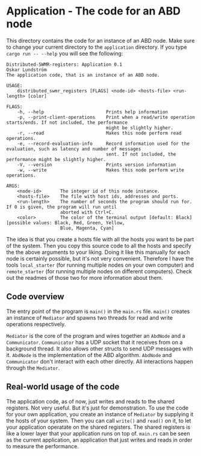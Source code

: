 
# Application - The code for an ABD node

This directory contains the code for an instance of an ABD node. Make sure to change your current directory to the `application` directory. If you type `cargo run -- --help` you will see the following:

```
Distributed-SWMR-registers: Application 0.1
Oskar Lundström
The application code, that is an instance of an ABD node.

USAGE:
    distributed_swmr_registers [FLAGS] <node-id> <hosts-file> <run-length> [color]

FLAGS:
    -h, --help                       Prints help information
    -p, --print-client-operations    Print when a read/write operation starts/ends. If not included, the performance
                                     might be slightly higher.
    -r, --read                       Makes this node perform read operations.
    -e, --record-evaluation-info     Record information used for the evaluation, such as latency and number of messages
                                     sent. If not included, the performance might be slightly higher.
    -V, --version                    Prints version information
    -w, --write                      Makes this node perform write operations.

ARGS:
    <node-id>       The integer id of this node instance.
    <hosts-file>    The file with host ids, addresses and ports.
    <run-length>    The number of seconds the program should run for. If 0 is given, the program will run until
                    aborted with Ctrl+C.
    <color>         The color of the terminal output [default: Black]  [possible values: Black, Red, Green, Yellow,
                    Blue, Magenta, Cyan]
```

The idea is that you create a hosts file with all the hosts you want to be part of the system. Then you copy this source code to all the hosts and specify the the above arguments to your liking. Doing it like this manually for each node is certainly possible, but it's not very convenient. Therefore I have the tools `local_starter` (for running multiple nodes on your own computer) and `remote_starter` (for running multiple nodes on different computers). Check out the readmes of those two for more information about them.

## Code overview

The entry point of the program is `main()` in the `main.rs` file. `main()` creates an instance of `Mediator` and spawns two threads for read and write operations respectively.

`Mediator` is the core of the program and wires together an `AbdNode` and a `Communicator`. `Communicator` has a UDP socket that it receives from on a background thread. It also allows other structs to send UDP messages with it. `AbdNode` is the implementation of the ABD algorithm. `AbdNode` and `Communicator` don't interact with each other directly. All interactions happen through the `Mediator`.

## Real-world usage of the code

The application code, as of now, just writes and reads to the shared registers. Not very useful. But it's just for demonstration. To use the code for your own application, you create an instance of `Mediator` by supplying it the hosts of your system. Then you can call `write()` and `read()` on it, to let your application operatate on the shared registers. The shared registers is like a lower layer that your application runs on top of. `main.rs` can be seen as the current application, an application that just writes and reads in order to measure the performance.
